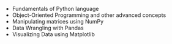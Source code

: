 

- Fundamentals of Python language
- Object-Oriented Programming and other advanced concepts
- Manipulating matrices using NumPy
- Data Wrangling with Pandas
- Visualizing Data using Matplotlib

